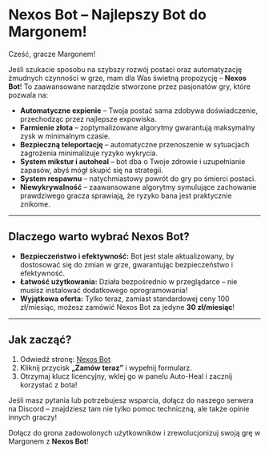 # Nexos Bot – Najlepszy Bot do Margonem!

Cześć, gracze Margonem!

Jeśli szukacie sposobu na szybszy rozwój postaci oraz automatyzację żmudnych czynności w grze, mam dla Was świetną propozycję – **Nexos Bot**! To zaawansowane narzędzie stworzone przez pasjonatów gry, które pozwala na:

- **Automatyczne expienie** – Twoja postać sama zdobywa doświadczenie, przechodząc przez najlepsze expowiska.
- **Farmienie złota** – zoptymalizowane algorytmy gwarantują maksymalny zysk w minimalnym czasie.
- **Bezpieczną teleportację** – automatyczne przenoszenie w sytuacjach zagrożenia minimalizuje ryzyko wykrycia.
- **System mikstur i autoheal** – bot dba o Twoje zdrowie i uzupełnianie zapasów, abyś mógł skupić się na strategii.
- **System respawnu** – natychmiastowy powrót do gry po śmierci postaci.
- **Niewykrywalność** – zaawansowane algorytmy symulujące zachowanie prawdziwego gracza sprawiają, że ryzyko bana jest praktycznie znikome.

---

## Dlaczego warto wybrać Nexos Bot?

- **Bezpieczeństwo i efektywność:** Bot jest stale aktualizowany, by dostosować się do zmian w grze, gwarantując bezpieczeństwo i efektywność.
- **Łatwość użytkowania:** Działa bezpośrednio w przeglądarce – nie musisz instalować dodatkowego oprogramowania!
- **Wyjątkowa oferta:** Tylko teraz, zamiast standardowej ceny 100 zł/miesiąc, możesz zamówić Nexos Bot za jedyne **30 zł/miesiąc**!

---

## Jak zacząć?

1. Odwiedź stronę: [Nexos Bot](https://nexosbot.com)
2. Kliknij przycisk **„Zamów teraz”** i wypełnij formularz.
3. Otrzymaj klucz licencyjny, wklej go w panelu Auto-Heal i zacznij korzystać z bota!

Jeśli masz pytania lub potrzebujesz wsparcia, dołącz do naszego serwera na Discord – znajdziesz tam nie tylko pomoc techniczną, ale także opinie innych graczy!

Dołącz do grona zadowolonych użytkowników i zrewolucjonizuj swoją grę w Margonem z **Nexos Bot**!
